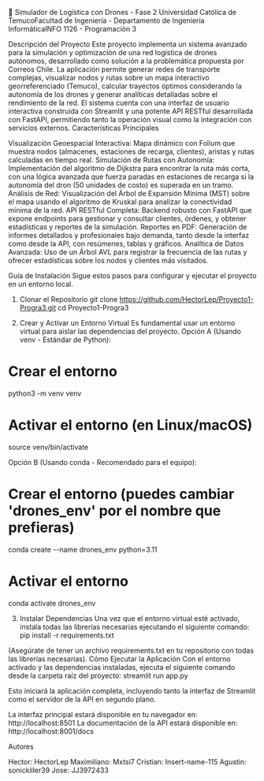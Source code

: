 🚁 Simulador de Logística con Drones - Fase 2
Universidad Católica de TemucoFacultad de Ingeniería - Departamento de Ingeniería InformáticaINFO 1126 - Programación 3

Descripción del Proyecto
Este proyecto implementa un sistema avanzado para la simulación y optimización de una red logística de drones autónomos, desarrollado como solución a la problemática propuesta por Correos Chile. La aplicación permite generar redes de transporte complejas, visualizar nodos y rutas sobre un mapa interactivo georreferenciado (Temuco), calcular trayectos óptimos considerando la autonomía de los drones y generar analíticas detalladas sobre el rendimiento de la red.
El sistema cuenta con una interfaz de usuario interactiva construida con Streamlit y una potente API RESTful desarrollada con FastAPI, permitiendo tanto la operación visual como la integración con servicios externos.
Características Principales

Visualización Geoespacial Interactiva: Mapa dinámico con Folium que muestra nodos (almacenes, estaciones de recarga, clientes), aristas y rutas calculadas en tiempo real.
Simulación de Rutas con Autonomía: Implementación del algoritmo de Dijkstra para encontrar la ruta más corta, con una lógica avanzada que fuerza paradas en estaciones de recarga si la autonomía del dron (50 unidades de costo) es superada en un tramo.
Análisis de Red: Visualización del Árbol de Expansión Mínima (MST) sobre el mapa usando el algoritmo de Kruskal para analizar la conectividad mínima de la red.
API RESTful Completa: Backend robusto con FastAPI que expone endpoints para gestionar y consultar clientes, órdenes, y obtener estadísticas y reportes de la simulación.
Reportes en PDF: Generación de informes detallados y profesionales bajo demanda, tanto desde la interfaz como desde la API, con resúmenes, tablas y gráficos.
Analítica de Datos Avanzada: Uso de un Árbol AVL para registrar la frecuencia de las rutas y ofrecer estadísticas sobre los nodos y clientes más visitados.

Guía de Instalación
Sigue estos pasos para configurar y ejecutar el proyecto en un entorno local.
1. Clonar el Repositorio
git clone https://github.com/HectorLep/Proyecto1-Progra3.git
cd Proyecto1-Progra3

2. Crear y Activar un Entorno Virtual
Es fundamental usar un entorno virtual para aislar las dependencias del proyecto.
Opción A (Usando venv - Estándar de Python):
# Crear el entorno
python3 -m venv venv

# Activar el entorno (en Linux/macOS)
source venv/bin/activate

Opción B (Usando conda - Recomendado para el equipo):
# Crear el entorno (puedes cambiar 'drones_env' por el nombre que prefieras)
conda create --name drones_env python=3.11

# Activar el entorno
conda activate drones_env

3. Instalar Dependencias
Una vez que el entorno virtual esté activado, instala todas las librerías necesarias ejecutando el siguiente comando:
pip install -r requirements.txt

(Asegúrate de tener un archivo requirements.txt en tu repositorio con todas las librerías necesarias).
Cómo Ejecutar la Aplicación
Con el entorno activado y las dependencias instaladas, ejecuta el siguiente comando desde la carpeta raíz del proyecto:
streamlit run app.py

Esto iniciará la aplicación completa, incluyendo tanto la interfaz de Streamlit como el servidor de la API en segundo plano.

La interfaz principal estará disponible en tu navegador en: http://localhost:8501
La documentación de la API estará disponible en: http://localhost:8001/docs

Autores

Hector: HectorLep
Maximiliano: Mxtsi7
Cristian: Insert-name-115
Agustin: sonickiller39
Jose: JJ3972433
